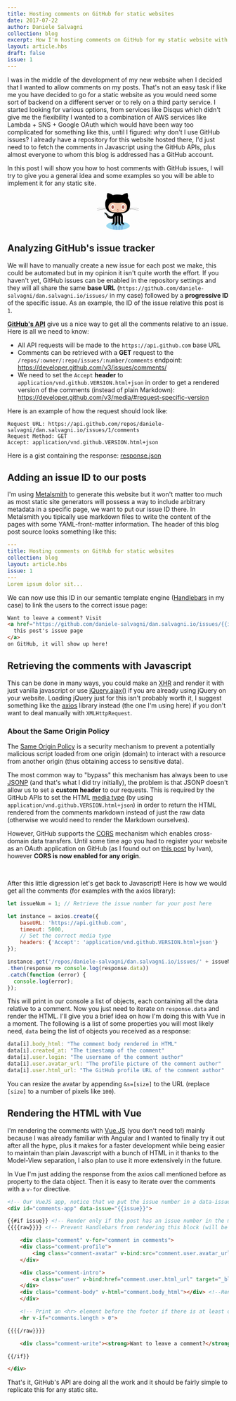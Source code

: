 ```yaml
---
title: Hosting comments on GitHub for static websites
date: 2017-07-22
author: Daniele Salvagni
collection: blog
excerpt: How I'm hosting comments on GitHub for my static website with Vue.js and GitHub APIs
layout: article.hbs
draft: false
issue: 1
---
```

I was in the middle of the development of my new website when I decided that I wanted to allow comments on my posts. That's not an easy task if like me you have decided to go for a static website as you would need some sort of backend on a different server or to rely on a third party service. I started looking for various options, from services like Disqus which didn't give me the flexibility I wanted to a combination of AWS services like Lambda + SNS + Google OAuth which would have been way too complicated for something like this, until I figured: why don't I use GitHub issues? I already have a repository for this website hosted there, I'd just need to to fetch the comments in Javascript using the GitHub APIs, plus almost everyone to whom this blog is addressed has a GitHub account.

In this post I will show you how to host comments with GitHub issues, I will try to give you a general idea and some examples so you will be able to implement it for any static site.

<p style="text-align:center;"><svg style="height: 6em;" xmlns="http://www.w3.org/2000/svg" viewBox="-0.2 -1 379 334">
 <path id="puddle" fill="#9CDAF1" d="m296.94 295.43c0 20.533-47.56 37.176-106.22 37.176-58.67 0-106.23-16.643-106.23-37.176s47.558-37.18 106.23-37.18c58.66 0 106.22 16.65 106.22 37.18z"/>
 <g id="shadow-legs" fill="#7DBBE6">
  <path d="m161.85 331.22v-26.5c0-3.422-.619-6.284-1.653-8.701 6.853 5.322 7.316 18.695 7.316 18.695v17.004c6.166.481 12.534.773 19.053.861l-.172-16.92c-.944-23.13-20.769-25.961-20.769-25.961-7.245-1.645-7.137 1.991-6.409 4.34-7.108-12.122-26.158-10.556-26.158-10.556-6.611 2.357-.475 6.607-.475 6.607 10.387 3.775 11.33 15.105 11.33 15.105v23.622c5.72.98 11.71 1.79 17.94 2.4z"/>
  <path d="m245.4 283.48s-19.053-1.566-26.16 10.559c.728-2.35.839-5.989-6.408-4.343 0 0-19.824 2.832-20.768 25.961l-.174 16.946c6.509-.025 12.876-.254 19.054-.671v-17.219s.465-13.373 7.316-18.695c-1.034 2.417-1.653 5.278-1.653 8.701v26.775c6.214-.544 12.211-1.279 17.937-2.188v-24.113s.944-11.33 11.33-15.105c0-.01 6.13-4.26-.48-6.62z"/>
 </g>
 <path id="cat" d="m378.18 141.32l.28-1.389c-31.162-6.231-63.141-6.294-82.487-5.49 3.178-11.451 4.134-24.627 4.134-39.32 0-21.073-7.917-37.931-20.77-50.759 2.246-7.25 5.246-23.351-2.996-43.963 0 0-14.541-4.617-47.431 17.396-12.884-3.22-26.596-4.81-40.328-4.81-15.109 0-30.376 1.924-44.615 5.83-33.94-23.154-48.923-18.411-48.923-18.411-9.78 24.457-3.733 42.566-1.896 47.063-11.495 12.406-18.513 28.243-18.513 47.659 0 14.658 1.669 27.808 5.745 39.237-19.511-.71-50.323-.437-80.373 5.572l.276 1.389c30.231-6.046 61.237-6.256 80.629-5.522.898 2.366 1.899 4.661 3.021 6.879-19.177.618-51.922 3.062-83.303 11.915l.387 1.36c31.629-8.918 64.658-11.301 83.649-11.882 11.458 21.358 34.048 35.152 74.236 39.484-5.704 3.833-11.523 10.349-13.881 21.374-7.773 3.718-32.379 12.793-47.142-12.599 0 0-8.264-15.109-24.082-16.292 0 0-15.344-.235-1.059 9.562 0 0 10.267 4.838 17.351 23.019 0 0 9.241 31.01 53.835 21.061v32.032s-.943 11.33-11.33 15.105c0 0-6.137 4.249.475 6.606 0 0 28.792 2.361 28.792-21.238v-34.929s-1.142-13.852 5.663-18.667v57.371s-.47 13.688-7.551 18.881c0 0-4.723 8.494 5.663 6.137 0 0 19.824-2.832 20.769-25.961l.449-58.06h4.765l.453 58.06c.943 23.129 20.768 25.961 20.768 25.961 10.383 2.357 5.663-6.137 5.663-6.137-7.08-5.193-7.551-18.881-7.551-18.881v-56.876c6.801 5.296 5.663 18.171 5.663 18.171v34.929c0 23.6 28.793 21.238 28.793 21.238 6.606-2.357.474-6.606.474-6.606-10.386-3.775-11.33-15.105-11.33-15.105v-45.786c0-17.854-7.518-27.309-14.87-32.3 42.859-4.25 63.426-18.089 72.903-39.591 18.773.516 52.557 2.803 84.873 11.919l.384-1.36c-32.131-9.063-65.692-11.408-84.655-11.96.898-2.172 1.682-4.431 2.378-6.755 19.25-.80 51.38-.79 82.66 5.46z"/>
 <path id="face" fill="#F4CBB2" d="m258.19 94.132c9.231 8.363 14.631 18.462 14.631 29.343 0 50.804-37.872 52.181-84.585 52.181-46.721 0-84.589-7.035-84.589-52.181 0-10.809 5.324-20.845 14.441-29.174 15.208-13.881 40.946-6.531 70.147-6.531 29.07-.004 54.72-7.429 69.95 6.357z"/>
 <path id="eyes" fill="#FFF" d="m160.1 126.06 c0 13.994-7.88 25.336-17.6 25.336-9.72 0-17.6-11.342-17.6-25.336 0-13.992 7.88-25.33 17.6-25.33 9.72.01 17.6 11.34 17.6 25.33z m94.43 0 c0 13.994-7.88 25.336-17.6 25.336-9.72 0-17.6-11.342-17.6-25.336 0-13.992 7.88-25.33 17.6-25.33 9.72.01 17.6 11.34 17.6 25.33z"/>
 <g fill="#AD5C51">
   <path id="pupils" d="m154.46 126.38 c0 9.328-5.26 16.887-11.734 16.887s-11.733-7.559-11.733-16.887c0-9.331 5.255-16.894 11.733-16.894 6.47 0 11.73 7.56 11.73 16.89z m94.42 0 c0 9.328-5.26 16.887-11.734 16.887s-11.733-7.559-11.733-16.887c0-9.331 5.255-16.894 11.733-16.894 6.47 0 11.73 7.56 11.73 16.89z"/>
   <circle id="nose" cx="188.5" cy="148.56" r="4.401"/>
   <path id="mouth" d="m178.23 159.69c-.26-.738.128-1.545.861-1.805.737-.26 1.546.128 1.805.861 1.134 3.198 4.167 5.346 7.551 5.346s6.417-2.147 7.551-5.346c.26-.738 1.067-1.121 1.805-.861s1.121 1.067.862 1.805c-1.529 4.324-5.639 7.229-10.218 7.229s-8.68-2.89-10.21-7.22z"/>
 </g>
 <path id="octo" fill="#C3E4D8" d="m80.641 179.82 c0 1.174-1.376 2.122-3.07 2.122-1.693 0-3.07-.948-3.07-2.122 0-1.175 1.377-2.127 3.07-2.127 1.694 0 3.07.95 3.07 2.13z m8.5 4.72 c0 1.174-1.376 2.122-3.07 2.122-1.693 0-3.07-.948-3.07-2.122 0-1.175 1.377-2.127 3.07-2.127 1.694 0 3.07.95 3.07 2.13z m5.193 6.14 c0 1.174-1.376 2.122-3.07 2.122-1.693 0-3.07-.948-3.07-2.122 0-1.175 1.377-2.127 3.07-2.127 1.694 0 3.07.95 3.07 2.13z m4.72 7.08 c0 1.174-1.376 2.122-3.07 2.122-1.693 0-3.07-.948-3.07-2.122 0-1.175 1.377-2.127 3.07-2.127 1.694 0 3.07.95 3.07 2.13z m5.188 6.61 c0 1.174-1.376 2.122-3.07 2.122-1.693 0-3.07-.948-3.07-2.122 0-1.175 1.377-2.127 3.07-2.127 1.694 0 3.07.95 3.07 2.13z m7.09 5.66 c0 1.174-1.376 2.122-3.07 2.122-1.693 0-3.07-.948-3.07-2.122 0-1.175 1.377-2.127 3.07-2.127 1.694 0 3.07.95 3.07 2.13z m9.91 3.78 c0 1.174-1.376 2.122-3.07 2.122-1.693 0-3.07-.948-3.07-2.122 0-1.175 1.377-2.127 3.07-2.127 1.694 0 3.07.95 3.07 2.13z m9.87 0 c0 1.174-1.376 2.122-3.07 2.122-1.693 0-3.07-.948-3.07-2.122 0-1.175 1.377-2.127 3.07-2.127 1.694 0 3.07.95 3.07 2.13z m10.01 -1.64 c0 1.174-1.376 2.122-3.07 2.122-1.693 0-3.07-.948-3.07-2.122 0-1.175 1.377-2.127 3.07-2.127 1.694 0 3.07.95 3.07 2.13z"/>
 <path id="drop" fill="#9CDAF1" d="m69.369 186.12l-3.066 10.683s-.8 3.861 2.84 4.546c3.8-.074 3.486-3.627 3.223-4.781z"/>
</svg></p>

## Analyzing GitHub's issue tracker

We will have to manually create a new issue for each post we make, this could be automated but in my opinion it isn't quite worth the effort. If you haven't yet, GitHub issues can be enabled in the repository settings and they will all share the same **base URL** (`https://github.com/daniele-salvagni/dan.salvagni.io/issues/` in my case) followed by a **progressive ID** of the specific issue. As an example, the ID of the issue relative this post is `1`.

[**GitHub's API**](https://developer.github.com/v3/issues/) give us a nice way to get all the comments relative to an issue. Here is all we need to know:

- All API requests will be made to the `https://api.github.com` base URL
- Comments can be retrieved with a **GET** request to the `/repos/:owner/:repo/issues/:number/comments` endpoint: https://developer.github.com/v3/issues/comments/
- We need to set the `Accept` **header** to `application/vnd.github.VERSION.html+json` in order to get a rendered version of the comments (instead of plain Markdown): https://developer.github.com/v3/media/#request-specific-version

Here is an example of how the request should look like:

```http
Request URL: https://api.github.com/repos/daniele-salvagni/dan.salvagni.io/issues/1/comments
Request Method: GET
Accept: application/vnd.github.VERSION.html+json
```

Here is a gist containing the response: [response.json](https://gist.github.com/daniele-salvagni/63275d66bce137d57a5c6c495dd5f877)



## Adding an issue ID to our posts

I'm using [Metalsmith](https://github.com/segmentio/metalsmith) to generate this website but it won't matter too much as most static site generators will possess a way to include arbitrary metadata in a specific page, we want to put our issue ID there. In Metalsmith you tipically use markdown files to write the content of the pages with some YAML-front-matter information. The header of this blog post source looks something like this:

```yaml
---
title: Hosting comments on GitHub for static websites
collection: blog
layout: article.hbs
issue: 1
---
Lorem ipsum dolor sit...
```

We can now use this ID in our semantic template engine ([Handlebars](http://handlebarsjs.com/) in my case) to link the users to the correct issue page:

```html
Want to leave a comment? Visit
<a href="https://github.com/daniele-salvagni/dan.salvagni.io/issues/{{issue}}">
  this post's issue page
</a>
on GitHub, it will show up here!
```



## Retrieving the comments with Javascript

This can be done in many ways, you could make an [XHR](https://developer.mozilla.org/en-US/docs/Web/API/XMLHttpRequest) and render it with just vanilla javascript or use [jQuery.ajax()](http://api.jquery.com/jquery.ajax/) if you are already using jQuery on your website. Loading jQuery just for this isn't probably worth it, I suggest something like the [axios](https://github.com/mzabriskie/axios) library instead (the one I'm using here) if you don't want to deal manually with `XMLHttpRequest`.


### About the Same Origin Policy

The [Same Origin Policy](https://en.wikipedia.org/wiki/Same-origin_policy) is a security mechanism to prevent a potentially malicious script loaded from one origin (domain) to interact with a resource from another origin (thus obtaining access to sensitive data).

The most common way to "bypass" this mechanism has always been to use [JSONP](http://en.wikipedia.org/wiki/JSONP) (and that's what I did try initially), the problem is that JSONP doesn't allow us to set a **custom header** to our requests. This is required by the GitHub APIs to set the HTML [media type](https://developer.github.com/v3/media/) (by using `application/vnd.github.VERSION.html+json`) in order to return the HTML rendered from the comments markdown instead of just the raw data (otherwise we would need to render the Markdown ourselves).

However, GitHub supports the [CORS](https://developer.mozilla.org/en-US/docs/Web/HTTP/Access_control_CORS) mechanism which enables cross-domain data transfers. Until some time ago you had to register your website as an OAuth application on GitHub (as I found out on [this post](http://ivanzuzak.info/2011/02/18/github-hosted-comments-for-github-hosted-blogs.html) by Ivan), however **CORS is now enabled for any origin**.

<br>

After this little digression let's get back to Javascript! Here is how we would get all the comments (for examples with the axios library):

```javascript
let issueNum = 1; // Retrieve the issue number for your post here

let instance = axios.create({
    baseURL: 'https://api.github.com',
    timeout: 5000,
    // Set the correct media type
    headers: {'Accept': 'application/vnd.github.VERSION.html+json'}
});

instance.get('/repos/daniele-salvagni/dan.salvagni.io/issues/' + issueNum + '/comments')
.then(response => console.log(response.data))
.catch(function (error) {
  console.log(error);
});
```

This will print in our console a list of objects, each containing all the data relative to a comment. Now you just need to iterate on `response.data` and render the HTML. I'll give you a brief idea on how I'm doing this with Vue in a moment. The following is a list of some properties you will most likely need, `data` being the list of objects you received as a response:

```javascript
data[i].body_html: "The comment body rendered in HTML"
data[i].created_at: "The timestamp of the comment"
data[i].user.login: "The username of the comment author"
data[i].user.avatar_url: "The profile picture of the comment author"
data[i].user.html_url: "The GitHub profile URL of the comment author"
```

You can resize the avatar by appending `&s=[size]` to the URL (replace `[size]` to a number of pixels like `100`).



## Rendering the HTML with Vue

I'm rendering the comments with [Vue.JS](https://vuejs.org/) (you don't need to!) mainly because I was already familiar with Angular and I wanted to finally try it out after all the hype, plus it makes for a faster development while being easier to maintain than plain Javascript with a bunch of HTML in it thanks to the Model-View separation, I also plan to use it more extensively in the future.

In Vue I'm just adding the response from the axios call mentioned before as property to the data object. Then it is easy to iterate over the comments with a `v-for` directive.

```html
<!-- Our VueJS app, notice that we put the issue number in a data-issue attribute -->
<div id="comments-app" data-issue="{{issue}}">

{{#if issue}} <!-- Render only if the post has an issue number in the metadata -->
{{{{raw}}}} <!-- Prevent Handlebars from rendering this block (will be rendered by Vue) -->

    <div class="comment" v-for="comment in comments">
    <div class="comment-profile">
        <img class="comment-avatar" v-bind:src="comment.user.avatar_url + '&s=80'">>
    </div>

    <div class="comment-intro">
        <a class="user" v-bind:href="comment.user.html_url" target="_blank">{{comment.user.login}}</a> commented on {{comment.created_at}}
    </div>
    <div class="comment-body" v-html="comment.body_html"></div> <!--Render the raw html -->
    </div>

    <!-- Print an <hr> element before the footer if there is at least one comment -->
    <hr v-if="comments.length > 0">

{{{{/raw}}}}

    <div class="comment-write"><strong>Want to leave a comment?</strong> Visit <a href="{{site.issuePage}}{{issue}}">this post's issue page</a> on GitHub, it will show up here!</div>

{{/if}}

</div>
```

That's it, GitHub's API are doing all the work and it should be fairly simple to replicate this for any static site.
